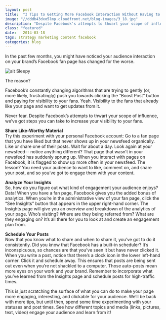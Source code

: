 ```yaml
---
layout: post
title:  "3 Tips to Getting More Facebook Interaction Without Having to Pay"
image: "//dddb43dxo5lmp.cloudfront.net/blog-images/3_18.jpg"
description: "Despite Facebook’s attempts to thwart your scope of influence, we’ve got steps you can take to increase your visibility to your fans without paying to boost your post."
class: "featured" 
date:   2014-03-18
tags: strategy marketing content facebook
categories: blog
---
```


In the past few months, you might have noticed your audience interaction on your brand’s Facebook fan page has changed for the worse. 

![alt Sleepy](//dddb43dxo5lmp.cloudfront.net/blog-images/sleepy.gif "Sleepy")

The reason? 

Facebook’s constantly changing algorithms that are trying to gently (or, more likely, frustratingly) push you towards clicking the “Boost Post” button and paying for visibility to your fans. Yeah. Visibility to the fans that already like your page and want to get updates from it.  
 
Never fear. Despite Facebook’s attempts to thwart your scope of influence, we’ve got steps you can take to increase your visibility to your fans.

**Share Like-Worthy Material**<br/>
Try this experiment with your personal Facebook account: Go to a fan page that you have liked but that never shows up in your newsfeed organically. Like or share one of their posts. Wait for about a day. Look again at your newsfeed-- notice anything different? That page that wasn’t in your newsfeed has suddenly sprung up.  When you interact with pages on Facebook, it is flagged to show up more often in your newsfeed.  The lesson? You need your audience to want to like, comment on, and share your post, and so you’ve got to engage them with your content.

**Analyze Your Insights**<br/>
So, how do you figure out what kind of engagement your audience enjoys?  Data! When you have a fan page, Facebook gives you the added bonus of analytics. When you’re in the administrative view of your fan page, click the “See Insights” button that appears in the upper right-hand corner.  The Insights page will give you an overview and breakdown of the analytics of your page. Who’s visiting? Where are they being referred from? What are they engaging on? It’s all there for you to look at and create an engagement plan from.

**Schedule Your Posts**<br/>
Now that you know what to share and when to share it, you’ve got to do it consistently. Did you know that Facebook has a built-in scheduler?  It’s inconspicuous, so chances are that you’ve seen it but have never clicked it. When you write a post, notice that there’s a clock icon in the lower left-hand corner. Click it and schedule away. This ensures that posts are being sent out even when you’re not shackled to a computer. Those auto-posts mean more eyes on your work and your brand. Remember to incorporate what you’ve learned from the Insights page and schedule posts for high-traffic times.
 
This is just scratching the surface of what you can do to make your page more engaging, interesting, and clickable for your audience. We’ll be back with more tips, but until then, spend some time experimenting with your statuses and post times. See how different topics and media (links, pictures, text, video) engage your audience and learn from it!

